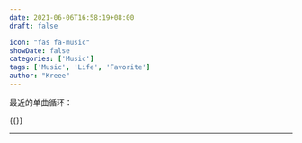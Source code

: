```yaml
---
date: 2021-06-06T16:58:19+08:00
draft: false

icon: "fas fa-music"
showDate: false
categories: ['Music']
tags: ['Music', 'Life', 'Favorite']
author: "Kreee"
---
```

最近的单曲循环：   

{{<aplayer server="netease" type="song" id="27620783">}}

<!-- <iframe width="100%" height="166" scrolling="no" frameborder="no" allow="autoplay" src="https://w.soundcloud.com/player/?url=https%3A//api.soundcloud.com/tracks/657139058&color=%230d0c09&auto_play=false&hide_related=true&show_comments=false&show_user=true&show_reposts=false&show_teaser=true"></iframe> -->

-----
<div id="ifLoadSakna"></div>